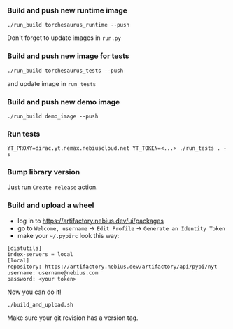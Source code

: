 ### Build and push new runtime image
```shell
./run_build torchesaurus_runtime --push
```
Don't forget to update images in `run.py`

### Build and push new image for tests
```shell
./run_build torchesaurus_tests --push
```
and update image in `run_tests`

### Build and push new demo image
```shell
./run_build demo_image --push
```

### Run tests
```shell
YT_PROXY=dirac.yt.nemax.nebiuscloud.net YT_TOKEN=<...> ./run_tests . -s
```

### Bump library version
Just run `Create release` action.

### Build and upload a wheel
- log in to https://artifactory.nebius.dev/ui/packages
- go to `Welcome, username` -> `Edit Profile` -> `Generate an Identity Token`
- make your `~/.pypirc` look this way:
```
[distutils]
index-servers = local
[local]
repository: https://artifactory.nebius.dev/artifactory/api/pypi/nyt
username: username@nebius.com
password: <your token>
```

Now you can do it!
```shell
./build_and_upload.sh
```
Make sure your git revision has a version tag.
